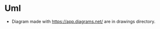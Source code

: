 # Uml

* Diagram made with https://app.diagrams.net/ are in drawings directory.

<to be completed>

